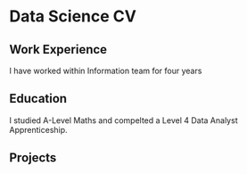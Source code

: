 # Data Science CV
## Work Experience
I have worked within Information team for four years 
## Education
I studied A-Level Maths and compelted a Level 4 Data Analyst Apprenticeship. 
## Projects
